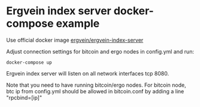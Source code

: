 # Ergvein index server docker-compose example

Use official docker image [ergvein/ergvein-index-server](https://hub.docker.com/r/ergvein/ergvein-index-server) 

Adjust connection settings for bitcoin and ergo nodes in config.yml and run:

```
docker-compose up
```

Ergvein index server will listen on all network interfaces tcp 8080.

Note that you need to have running bitcoin/ergo nodes. For bitcoin node, btc ip from config.yml should be allowed in bitcoin.conf by adding a line "rpcbind=[ip]"
